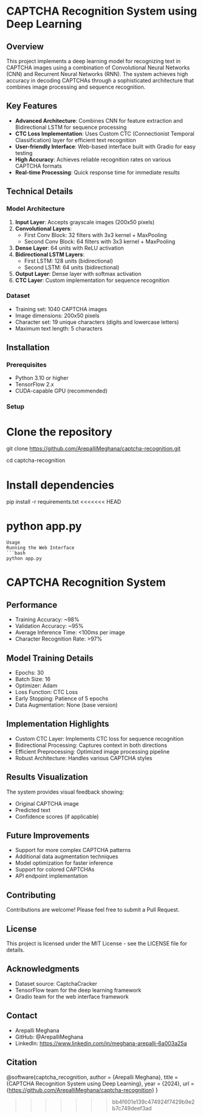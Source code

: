    # CAPTCHA Recognition System using Deep Learning

## Overview
This project implements a deep learning model for recognizing text in CAPTCHA images using a combination of Convolutional Neural Networks (CNN) and Recurrent Neural Networks (RNN). The system achieves high accuracy in decoding CAPTCHAs through a sophisticated architecture that combines image processing and sequence recognition.

## Key Features
- **Advanced Architecture**: Combines CNN for feature extraction and Bidirectional LSTM for sequence processing  
- **CTC Loss Implementation**: Uses Custom CTC (Connectionist Temporal Classification) layer for efficient text recognition
- **User-friendly Interface**: Web-based interface built with Gradio for easy testing
- **High Accuracy**: Achieves reliable recognition rates on various CAPTCHA formats
- **Real-time Processing**: Quick response time for immediate results

## Technical Details

### Model Architecture
1. **Input Layer**: Accepts grayscale images (200x50 pixels)
2. **Convolutional Layers**:
   - First Conv Block: 32 filters with 3x3 kernel + MaxPooling
   - Second Conv Block: 64 filters with 3x3 kernel + MaxPooling
3. **Dense Layer**: 64 units with ReLU activation
4. **Bidirectional LSTM Layers**:
   - First LSTM: 128 units (bidirectional)
   - Second LSTM: 64 units (bidirectional)
5. **Output Layer**: Dense layer with softmax activation
6. **CTC Layer**: Custom implementation for sequence recognition

### Dataset
- Training set: 1040 CAPTCHA images
- Image dimensions: 200x50 pixels
- Character set: 19 unique characters (digits and lowercase letters)
- Maximum text length: 5 characters

## Installation

### Prerequisites
- Python 3.10 or higher
- TensorFlow 2.x
- CUDA-capable GPU (recommended)

### Setup

# Clone the repository
git clone https://github.com/ArepalliMeghana/captcha-recognition.git  

cd captcha-recognition

# Install dependencies
pip install -r requirements.txt
<<<<<<< HEAD


python app.py
=======
```
Usage
Running the Web Interface
```bash
python app.py
```

# CAPTCHA Recognition System

## Performance

- Training Accuracy: ~98%
- Validation Accuracy: ~95%
- Average Inference Time: <100ms per image
- Character Recognition Rate: >97%

## Model Training Details

- Epochs: 30
- Batch Size: 16
- Optimizer: Adam
- Loss Function: CTC Loss
- Early Stopping: Patience of 5 epochs
- Data Augmentation: None (base version)

## Implementation Highlights

- Custom CTC Layer: Implements CTC loss for sequence recognition
- Bidirectional Processing: Captures context in both directions
- Efficient Preprocessing: Optimized image processing pipeline
- Robust Architecture: Handles various CAPTCHA styles

## Results Visualization

The system provides visual feedback showing:

- Original CAPTCHA image
- Predicted text
- Confidence scores (if applicable)

## Future Improvements

- Support for more complex CAPTCHA patterns
- Additional data augmentation techniques
- Model optimization for faster inference
- Support for colored CAPTCHAs
- API endpoint implementation

## Contributing

Contributions are welcome! Please feel free to submit a Pull Request.

## License

This project is licensed under the MIT License - see the LICENSE file for details.

## Acknowledgments

- Dataset source: CaptchaCracker
- TensorFlow team for the deep learning framework
- Gradio team for the web interface framework

## Contact

- Arepalli Meghana
- GitHub: @ArepalliMeghana
- LinkedIn: https://www.linkedin.com/in/meghana-arepalli-6a003a25a

## Citation

@software{captcha_recognition,
    author = {Arepalli Meghana},
    title = {CAPTCHA Recognition System using Deep Learning},
    year = {2024},
    url = {https://github.com/ArepalliMeghana/captcha-recognition}
}
>>>>>>> bb4f601e139c474924f7429b9e2b7c749deef3ad
